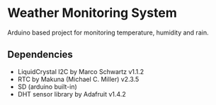 # Weather Monitoring System
Arduino based project for monitoring temperature, humidity and rain.

## Dependencies
  - LiquidCrystal I2C by Marco Schwartz v1.1.2
  - RTC by Makuna (Michael C. Miller) v2.3.5
  - SD (arduino built-in)
  - DHT sensor library by Adafruit v1.4.2
